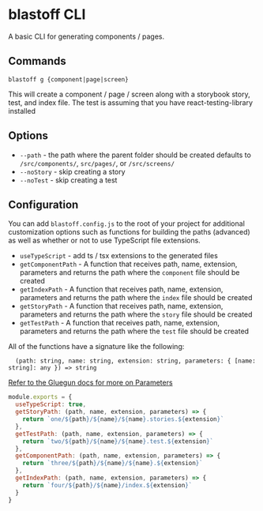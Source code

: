 # blastoff CLI

A basic CLI for generating components / pages.

## Commands

`blastoff g {component|page|screen}`

This will create a component / page / screen along with a storybook story, test, and index file. The test is assuming that you have react-testing-library installed

## Options

- `--path` - the path where the parent folder should be created defaults to `/src/components/`, `src/pages/`, or `/src/screens/`
- `--noStory` - skip creating a story
- `--noTest` - skip creating a test

## Configuration

You can add `blastoff.config.js` to the root of your project for additional customization options such as functions for building the paths (advanced) as well as whether or not to use TypeScript file extensions.

- `useTypeScript` - add ts / tsx extensions to the generated files
- `getComponentPath` - A function that receives path, name, extension, parameters and returns the path where the `component` file should be created
- `getIndexPath` - A function that receives path, name, extension, parameters and returns the path where the `index` file should be created
- `getStoryPath` - A function that receives path, name, extension, parameters and returns the path where the `story` file should be created
- `getTestPath` - A function that receives path, name, extension, parameters and returns the path where the `test` file should be created

All of the functions have a signature like the following:

```
  (path: string, name: string, extension: string, parameters: { [name: string]: any }) => string
```

[Refer to the Gluegun docs for more on Parameters](https://infinitered.github.io/gluegun/)

```js
module.exports = {
  useTypeScript: true,
  getStoryPath: (path, name, extension, parameters) => {
    return `one/${path}/${name}/${name}.stories.${extension}`
  },
  getTestPath: (path, name, extension, parameters) => {
    return `two/${path}/${name}/${name}.test.${extension}`
  },
  getComponentPath: (path, name, extension, parameters) => {
    return `three/${path}/${name}/${name}.${extension}`
  },
  getIndexPath: (path, name, extension, parameters) => {
    return `four/${path}/${name}/index.${extension}`
  }
}
```

